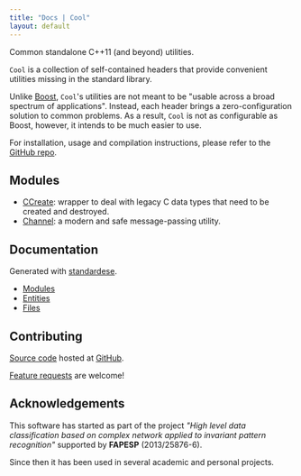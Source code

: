```yaml
---
title: "Docs | Cool"
layout: default
---
```


Common standalone C++11 (and beyond) utilities.

`Cool` is a collection of self-contained headers that provide convenient
utilities missing in the standard library.

Unlike [Boost](http://www.boost.org), `Cool`'s utilities are not meant to
be "usable across a broad spectrum of applications".  Instead, each
header brings a zero-configuration solution to common problems.  As a result,
`Cool` is not as configurable as Boost, however, it intends to be much easier
to use.

For installation, usage and compilation instructions, please refer to the
[GitHub repo](https://github.com/verri/cool).

Modules
-------

- [CCreate](module_ccreate.html): wrapper to deal with legacy C data types that need
  to be created and destroyed.
- [Channel](module_channel.html): a modern and safe message-passing utility.

Documentation
-------------

Generated with [standardese](https://github.com/foonathan/standardese).

- [Modules](standardese_modules.html)
- [Entities](standardese_entities.html)
- [Files](standardese_files.html)

Contributing
------------

[Source code](https://github.com/verri/cool) hosted at [GitHub](https://github.com).

[Feature requests](https://github.com/verri/cool/issues) are welcome!

Acknowledgements
----------------

This software has started as part of the project *"High level data
classification based on complex network applied to invariant pattern
recognition"* supported by **FAPESP** (2013/25876-6).

Since then it has been used in several academic and personal projects.
